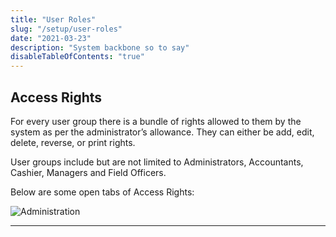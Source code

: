 ```yaml
---
title: "User Roles"
slug: "/setup/user-roles"
date: "2021-03-23"
description: "System backbone so to say"
disableTableOfContents: "true"
---
```


## Access Rights

For every user group there is a bundle of rights allowed to them by the system as per the administrator’s allowance. They can either be add, edit, delete, reverse, or print rights.

User groups include but are not limited to Administrators, Accountants, Cashier, Managers and Field Officers.

Below are some open tabs of Access Rights:

![Administration ](../images/user-groups.png)

---